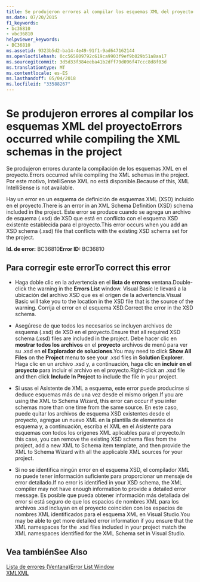 ```yaml
---
title: Se produjeron errores al compilar los esquemas XML del proyecto
ms.date: 07/20/2015
f1_keywords:
- bc36810
- vbc36810
helpviewer_keywords:
- BC36810
ms.assetid: 9323b5d2-ba14-4e49-91f1-9ad647162144
ms.openlocfilehash: 0cc565809792c619ca9903f9ef9b029b51a8aa17
ms.sourcegitcommit: 3d5d33f384eeba41b2dff79d096f47ccc8d8f03d
ms.translationtype: MT
ms.contentlocale: es-ES
ms.lasthandoff: 05/04/2018
ms.locfileid: "33588267"
---
```

# <a name="errors-occurred-while-compiling-the-xml-schemas-in-the-project"></a><span data-ttu-id="c07d1-102">Se produjeron errores al compilar los esquemas XML del proyecto</span><span class="sxs-lookup"><span data-stu-id="c07d1-102">Errors occurred while compiling the XML schemas in the project</span></span>
<span data-ttu-id="c07d1-103">Se produjeron errores durante la compilación de los esquemas XML en el proyecto.</span><span class="sxs-lookup"><span data-stu-id="c07d1-103">Errors occurred while compiling the XML schemas in the project.</span></span> <span data-ttu-id="c07d1-104">Por este motivo, IntelliSense XML no está disponible.</span><span class="sxs-lookup"><span data-stu-id="c07d1-104">Because of this, XML IntelliSense is not available.</span></span>  
  
 <span data-ttu-id="c07d1-105">Hay un error en un esquema de definición de esquemas XML (XSD) incluido en el proyecto.</span><span class="sxs-lookup"><span data-stu-id="c07d1-105">There is an error in an XML Schema Definition (XSD) schema included in the project.</span></span> <span data-ttu-id="c07d1-106">Este error se produce cuando se agrega un archivo de esquema (.xsd) de XSD que está en conflicto con el esquema XSD existente establecida para el proyecto.</span><span class="sxs-lookup"><span data-stu-id="c07d1-106">This error occurs when you add an XSD schema (.xsd) file that conflicts with the existing XSD schema set for the project.</span></span>  
  
 <span data-ttu-id="c07d1-107">**Id. de error:** BC36810</span><span class="sxs-lookup"><span data-stu-id="c07d1-107">**Error ID:** BC36810</span></span>  
  
## <a name="to-correct-this-error"></a><span data-ttu-id="c07d1-108">Para corregir este error</span><span class="sxs-lookup"><span data-stu-id="c07d1-108">To correct this error</span></span>  
  
-   <span data-ttu-id="c07d1-109">Haga doble clic en la advertencia en el **lista de errores** ventana.</span><span class="sxs-lookup"><span data-stu-id="c07d1-109">Double-click the warning in the **Errors List** window.</span></span> <span data-ttu-id="c07d1-110">Visual Basic le llevará a la ubicación del archivo XSD que es el origen de la advertencia.</span><span class="sxs-lookup"><span data-stu-id="c07d1-110">Visual Basic will take you to the location in the XSD file that is the source of the warning.</span></span> <span data-ttu-id="c07d1-111">Corrija el error en el esquema XSD.</span><span class="sxs-lookup"><span data-stu-id="c07d1-111">Correct the error in the XSD schema.</span></span>  
  
-   <span data-ttu-id="c07d1-112">Asegúrese de que todos los necesarios se incluyen archivos de esquema (.xsd) de XSD en el proyecto.</span><span class="sxs-lookup"><span data-stu-id="c07d1-112">Ensure that all required XSD schema (.xsd) files are included in the project.</span></span> <span data-ttu-id="c07d1-113">Debe hacer clic en **mostrar todos los archivos** en el **proyecto** archivos de menú para ver su .xsd en **el Explorador de soluciones**.</span><span class="sxs-lookup"><span data-stu-id="c07d1-113">You may need to click **Show All Files** on the **Project** menu to see your .xsd files in **Solution Explorer**.</span></span> <span data-ttu-id="c07d1-114">Haga clic en un archivo .xsd y, a continuación, haga clic en **incluir en el proyecto** para incluir el archivo en el proyecto.</span><span class="sxs-lookup"><span data-stu-id="c07d1-114">Right-click an .xsd file and then click **Include In Project** to include the file in your project.</span></span>  
  
-   <span data-ttu-id="c07d1-115">Si usas el Asistente de XML a esquema, este error puede producirse si deduce esquemas más de una vez desde el mismo origen.</span><span class="sxs-lookup"><span data-stu-id="c07d1-115">If you are using the XML to Schema Wizard, this error can occur if you infer schemas more than one time from the same source.</span></span> <span data-ttu-id="c07d1-116">En este caso, puede quitar los archivos de esquema XSD existentes desde el proyecto, agregue un nuevo XML en la plantilla de elementos de esquema y, a continuación, escriba el XML en el Asistente para esquemas con todos los orígenes XML aplicables para el proyecto.</span><span class="sxs-lookup"><span data-stu-id="c07d1-116">In this case, you can remove the existing XSD schema files from the project, add a new XML to Schema item template, and then provide the XML to Schema Wizard with all the applicable XML sources for your project.</span></span>  
  
-   <span data-ttu-id="c07d1-117">Si no se identifica ningún error en el esquema XSD, el compilador XML no puede tener información suficiente para proporcionar un mensaje de error detallado.</span><span class="sxs-lookup"><span data-stu-id="c07d1-117">If no error is identified in your XSD schema, the XML compiler may not have enough information to provide a detailed error message.</span></span> <span data-ttu-id="c07d1-118">Es posible que pueda obtener información más detallada del error si está seguro de que los espacios de nombres XML para los archivos .xsd incluyan en el proyecto coinciden con los espacios de nombres XML identificados para el esquema XML en Visual Studio.</span><span class="sxs-lookup"><span data-stu-id="c07d1-118">You may be able to get more detailed error information if you ensure that the XML namespaces for the .xsd files included in your project match the XML namespaces identified for the XML Schema set in Visual Studio.</span></span>  
  
## <a name="see-also"></a><span data-ttu-id="c07d1-119">Vea también</span><span class="sxs-lookup"><span data-stu-id="c07d1-119">See Also</span></span>  
 [<span data-ttu-id="c07d1-120">Lista de errores (Ventana)</span><span class="sxs-lookup"><span data-stu-id="c07d1-120">Error List Window</span></span>](/visualstudio/ide/reference/error-list-window)  
 [<span data-ttu-id="c07d1-121">XML</span><span class="sxs-lookup"><span data-stu-id="c07d1-121">XML</span></span>](../../../visual-basic/programming-guide/language-features/xml/index.md)
